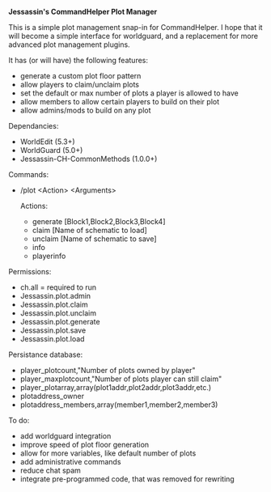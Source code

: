 **Jessassin's CommandHelper Plot Manager**

This is a simple plot management snap-in for CommandHelper. I hope that it will become a simple interface for worldguard, and a replacement for more advanced plot management plugins.

It has (or will have) the following features:
* generate a custom plot floor pattern
* allow players to claim/unclaim plots
* set the default or max number of plots a player is allowed to have
* allow members to allow certain players to build on their plot
* allow admins/mods to build on any plot

Dependancies:
* WorldEdit (5.3+)
* WorldGuard (5.0+)
* Jessassin-CH-CommonMethods (1.0.0+)

Commands:
* /plot \<Action\> \<Arguments\>

	Actions:
	* generate \[Block1,Block2,Block3,Block4\]
	* claim \[Name of schematic to load\]
	* unclaim \[Name of schematic to save\]
	* info
	* playerinfo

Permissions:
* ch.all = required to run
* Jessassin.plot.admin
* Jessassin.plot.claim
* Jessassin.plot.unclaim
* Jessassin.plot.generate
* Jessassin.plot.save
* Jessassin.plot.load

Persistance database:
* player_plotcount,"Number of plots owned by player"
* player_maxplotcount,"Number of plots player can still claim"
* player_plotarray,array(plot1addr,plot2addr,plot3addr,etc.)
* plotaddress_owner
* plotaddress_members,array(member1,member2,member3)

To do:
* add worldguard integration
* improve speed of plot floor generation
* allow for more variables, like default number of plots
* add administrative commands
* reduce chat spam
* integrate pre-programmed code, that was removed for rewriting


